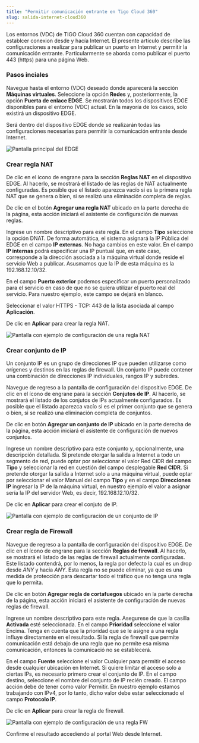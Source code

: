```yaml
---
title: "Permitir comunicación entrante en Tigo Cloud 360"
slug: salida-internet-cloud360
---
```


Los entornos (VDC) de TIGO Cloud 360 cuentan con capacidad de establcer conexion desde y hacía Internet. El presente artículo describe las configuraciones a realizar para publicar un puerto en Internet y permitir la comunicación entrante. Particularmente se aborda como publicar el puerto 443 (https) para una página Web.

### Pasos inciales

Navegue hasta el entorno (VDC) deseado donde aparecerá la sección **Máquinas virtuales**. Seleccione la opción **Redes** y, posteriormente, la opción **Puerta de enlace EDGE**. Se mostrarán todos los dispositivos EDGE disponibles para el entorno (VDC) actual. En la mayoría de los casos, solo existirá un dispositivo EDGE.

Será dentro del dispositivo EDGE donde se realizarán todas las configuraciones necesarias para permitir la comunicación entrante desde Internet.

![Pantalla principal del EDGE](/assets/vmware-edge-es.png)

### Crear regla NAT

De clic en el ícono de engrane para la sección **Reglas NAT** en el dispositivo EDGE. Al hacerlo, se mostrará el listado de las reglas de NAT actualmente configuradas. Es posible que el listado aparezca vacío si es la primera regla NAT que se genera o bien, si se realizó una eliminación completa de reglas.

De clic en el botón **Agregar una regla NAT** ubicado en la parte derecha de la página, esta acción iniciará el asistente de configuración de nuevas reglas.

Ingrese un nombre descriptivo para este regla. En el campo **Tipo** seleccione la opción DNAT.
De forma automática, el sistema asignará la IP Pública del EDGE en el campo **IP externas**. No haga cambios en este valor.
En el campo **IP internas** podrá especificar una IP puntual que, en este caso, corresponde a la dirección asociada a la máquina virtual donde reside el servicio Web a publicar. Asusmamos que la IP de esta máquina es la 192.168.12.10/32.

En el campo **Puerto exterior** podemos especificar un puerto personalizado para el servicio en caso de que no se quiera utilizar el puerto real del servicio. Para nuestro ejemplo, este campo se dejará en blanco.

Seleccionar el valor HTTPS - TCP: 443 de la lista asociada al campo **Aplicación**.

De clic en **Aplicar** para crear la regla NAT.

![Pantalla con ejemplo de configuración de una regla NAT](/assets/vmware-nat-rule-out-es.png)

### Crear conjunto de IP

Un conjunto IP es un grupo de direcciones IP que pueden utilizarse como orígenes y destinos en las reglas de firewall. Un conjunto IP puede contener una combinación de direcciones IP individuales, rangos IP y subredes.

Navegue de regreso a la pantalla de configuración del dispositivo EDGE. De clic en el ícono de engrane para la sección **Conjutos de IP**. Al hacerlo, se mostrará el listado de los conjutos de IPs actualmente configurados. Es posible que el listado aparezca vacío si es el primer conjunto que se genera o bien, si se realizó una eliminación completa de conjuntos.

De clic en botón **Agregar un conjunto de IP** ubicado en la parte derecha de la página, esta acción iniciará el asistente de configuración de nuevos conjuntos.

Ingrese un nombre descriptivo para este conjunto y, opcionalmente, una descripción detallada. Si pretende otorgar la salida a Internet a todo un segmento de red, puede optar por seleccionar el valor Red CIDR del campo **Tipo** y seleccionar la red en cuestión del campo desplegable **Red CIDR**. Si pretende otorgar la salida a Internet solo a una máquina virtual, puede optar por seleccionar el valor Manual del campo **Tipo** y en el campo **Direcciones IP** ingresar la IP de la máquina virtual, en nuestro ejemplo el valor a asignar sería la IP del servidor Web, es decir, 192.168.12.10/32.

De clic en **Aplicar** para crear el conjuto de IP.

![Pantalla con ejemplo de configuración de un conjunto de IP](/assets/vmware-ip-set-out-es.png)

### Crear regla de Firewall

Navegue de regreso a la pantalla de configuración del dispositivo EDGE. De clic en el ícono de engrane para la sección **Reglas de firewall**. Al hacerlo, se mostrará el listado de las reglas de firewall actualmente configuradas. Este listado contendrá, por lo menos, la regla por defecto la cual es un drop desde *ANY* y hacia *ANY*. Esta regla no se puede eliminar, ya que es una medida de protección para descartar todo el tráfico que no tenga una regla que lo permita.

De clic en botón **Agregar regla de cortafuegos** ubicado en la parte derecha de la página, esta acción iniciará el asistente de configuración de nuevas reglas de firewall.

Ingrese un nombre descriptivo para este regla. Asegurese de que la casilla **Activada** esté seleccionada. En el campo **Prioridad** seleccione el valor Encima. Tenga en cuenta que la prioridad que se le asigne a una regla influye directamente en el resultado. Si la regla de firewall que permite comunicación está debajo de una regla que no permite esa misma comunicación, entonces la comunicació no se establecerá.

En el campo **Fuente** seleccione el valor Cualquier para permitir el acceso desde cualquier ubicación en Internet. Si quiere limitar el acceso solo a ciertas IPs, es necesario primero crear el conjunto de IP. En el campo destino, seleccione el nombre del conjunto de IP recién creado. El campo acción debe de tener como valor Permitir. En nuestro ejemplo estamos trabajando con IPv4, por lo tanto, dicho valor debe estar seleccionado el campo **Protocolo IP**.

De clic en **Aplicar** para crear la regla de firewall.

![Pantalla con ejemplo de configuración de una regla FW](/assets/vmware-fw-rule-out-es.png)

Confirme el resultado accediendo al portal Web desde Internet.
